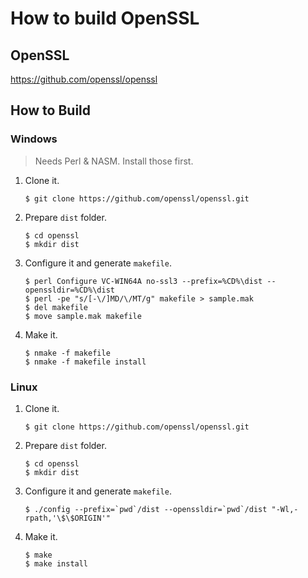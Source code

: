 # How to build OpenSSL

## OpenSSL

https://github.com/openssl/openssl

## How to Build

### Windows

> Needs Perl & NASM. Install those first.

1. Clone it.
    ```
    $ git clone https://github.com/openssl/openssl.git
    ```
2. Prepare `dist` folder.
    ```
    $ cd openssl
    $ mkdir dist
    ```
3. Configure it and generate `makefile`.
    ```
    $ perl Configure VC-WIN64A no-ssl3 --prefix=%CD%\dist --openssldir=%CD%\dist
    $ perl -pe "s/[-\/]MD/\/MT/g" makefile > sample.mak
    $ del makefile
    $ move sample.mak makefile
    ```
4. Make it.
    ```
    $ nmake -f makefile
    $ nmake -f makefile install
    ```

### Linux

1. Clone it.
    ```
    $ git clone https://github.com/openssl/openssl.git
    ```
2. Prepare `dist` folder.
    ```
    $ cd openssl
    $ mkdir dist
    ```
3. Configure it and generate `makefile`.
    ```
    $ ./config --prefix=`pwd`/dist --openssldir=`pwd`/dist "-Wl,-rpath,'\$\$ORIGIN'"
    ```
4. Make it.
    ```
    $ make
    $ make install
    ```
